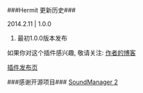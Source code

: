 ﻿###Hermit 更新历史###

2014.2.11  |  1.0.0
1.  最初1.0.0版本发布

如果你对这个插件感兴趣, 敬请关注:
[作者的博客](http://mufeng.me/ "作者的博客")

[插件发布页](http://mufeng.me/hermit-for-wordpress.html "插件发布页")


###感谢开源项目###
[SoundManager 2](https://github.com/scottschiller/SoundManager2 "SoundManager 2")
